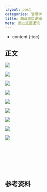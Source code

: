 ```yaml
---
layout: post
categories: 管理学
title: 商业底层逻辑
meta: 商业底层逻辑
---
```

* content
{:toc}

## 正文

![]({{site.baseurl}}/images/20221127/20221127182043.jpg)

![]({{site.baseurl}}/images/20221127/20221127182045.jpg)

![]({{site.baseurl}}/images/20221127/20221127182047.jpg)

![]({{site.baseurl}}/images/20221127/20221127182049.jpg)

![]({{site.baseurl}}/images/20221127/20221127182053.jpg)

![]({{site.baseurl}}/images/20221127/20221127182055.jpg)

![]({{site.baseurl}}/images/20221127/20221127182058.jpg)

![]({{site.baseurl}}/images/20221127/20221127182062.jpg)

![]({{site.baseurl}}/images/20221127/20221127182066.jpg)






<br/><br/><br/><br/><br/>
## 参考资料




